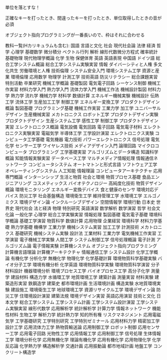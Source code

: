 単位を落とすな！

正確なキーを打ったとき、間違ったキーを打ったとき、単位取得したときの音が必須

オブジェクト指向プログラミングが一番長いので、枠はそれに合わせる

教科一覧(Hカリキュラムも含む):
国語
言語と文化
社会
現代社会論
法律
経済
哲学
心理学
基礎数学
微分積分
ベクトル行列
解析
線形代数微分方程式
確率統計
基礎物理
現代物理学概論
化学
生物
保健体育
英語
英語表現
中国語
ドイツ語
総合工学システム概論
総合工学システム実験実習
情報
ダイバーシティと人権
多文化共生
労働環境と人権
技術倫理
システム安全入門
環境システム工学
資源と産業
環境倫理
応用数学
物理学
計測工学
技術英語
防災リテラシー
総合課題実習
特別活動
卒業研究
機械工学概論
基礎製図
電気電子回路
シーケンス制御
機械工作実習
材料力学入門
熱力学入門
流体力学入門
機械工作法
機械設計製図
材料力学
熱力学
流れ学
機械力学
材料学
数値計算
エネルギー機械実験
機械設計
伝熱工学
流体工学
生産加工工学
制御工学
エネルギー変換工学
プロダクトデザイン概論
製図基礎
プログラミング基礎
機械工作実習
工業力学
加工学
ユニバーサルデザイン
生産機械実習
メカトロニクス
ロボット工学
プロダクトデザイン実験
プロダクトデザイン
生産システム工学
感性工学
制御工学
プロダクトデザイン実習
エレクトロニクス概論
電気設備
電気回路
電子回路
電気電子材料
エレクトロニクス実験実習
電磁気学
半導体工学
工学設計演習
エレクトロニクス実験
コンピュータ工学基礎
電気機器
電力技術
パワーエレクトロニクス
信号処理
電気化学
センサー工学
ワイヤレス技術
メディアデザイン入門
論理回路
マイクロコンピュータ
プログラミング
工学基礎実習
アルゴリズムとデータ構造
知識科学概論
知能情報実験実習
データベース工学
マルチメディア情報処理
情報通信ネットワーク
コンピュータシステム
オートマトンと形式言語
ソフトウェア工学
オペレーティングシステム
人工知能
情報理論
コンピュータアーキテクチャ
応用専門概論
インターンシップ
生活と物質
社会と環境
物質プロセス基礎
食品エンジニアリング
コスメティックス
バイオテクノロジー
高純度化技術
物質デザイン概論
環境モニタリング
エネルギー変換デバイス
食と健康のセンサ
環境対応デバイス
防災工学
社会基盤構造
環境衛生工学
維持管理工学
水環境工学
エルゴノミクス
環境デザイン論
インクルーシブデザイン
空間情報学
環境行動
日本史
世界史
現代社会
法と経済
物理
特別研究
英語演習
数学解析
数学演習
哲学
社会文化論
一般化学
心理学
総合工学実験実習
情報処理
製図基礎
電気電子基礎
環境科学概論
基礎工学演習
物質科学
数値計算
応用物理
企業経営
環境科学
材料力学基礎
熱力学基礎
機構学
工業力学
機械システム実習
加工工学
計測技術
メカトロニクス
基礎研究
機械システム実験
設計法
工業材料
工業力学
電気機械工作実習
工学演習
電子機械工学実験
人間工学
システム制御工学
信号処理概論
電子計測
アルゴリズム論
電子情報実験
計算機システム
オブジェクト指向プログラミング
計算機言語理論
計算機アーキテクチャ
情報通信工学
システム設計
化学工学概論
有機化学
分析化学
無機化学
物理化学
化学基礎計算
環境物質科学基礎実験
バイオ分子工学
環境有機分析
化学英語
環境物質科学実験
環境物質科学演習
分子材料設計
機器環境分析
環境プロセス工学
バイオプロセス工学
高分子化学
測量学
建設材料
構造力学
水循環工学
地質環境工学
建築計画
測量実習
材料実験
建築造形実習
鉄鋼造学
建築史
都市環境計画
生活環境計画
構造実験
水地質環境実験
建設施工
環境衛生工学
地球環境工学
資源リサイクル工学
環境デザイン論
防災工学
住環境設計演習
建築法規
環境デザイン実習
英語応用演習
技術と文化
日本文学
総合工学システム
工学システム計画
工学システム設計演習
工学システム実験実習
線形代数学
応用解析学
統計解析学
計算力学
情報ネットワーク
機能性材料
生物工学
解析力学
統計熱力学
知的所有権
リスクマネジメント
応用電磁気学
工学基礎研究
工学特別研究
工学特別ゼミナール
応用材料力学
精密加工学
設計工学
応用流体力工学
熱物質輸送論
応用制御工学
ロボット制御
応用センサー工学
応用電子回路
光物性工学
応用情報工学
応用制御工学
信号処理
生体情報工学
環境分析化学
応用無機化学
理論有機化学
応用有機化学
応用物理化学
化学反応論
化学熱力学
構造解析学
交通計画
応用振動論
都市地域計画
地盤工学
コンクリート構造学